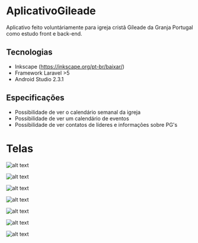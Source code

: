 # AplicativoGileade

Aplicativo feito voluntáriamente para igreja cristã Gíleade da Granja Portugal como estudo front e back-end. 

## Tecnologias
* Inkscape (https://inkscape.org/pt-br/baixar/)
* Framework Laravel >5
* Android Studio 2.3.1

## Especificações
* Possibilidade de ver o calendário semanal da igreja
* Possibilidade de ver um calendário de eventos
* Possibilidade de ver contatos de líderes e informações sobre PG's

# Telas
![alt text](https://i.imgur.com/fDIMOZc.jpg)

![alt text](https://i.imgur.com/mZSkTg2.jpg)

![alt text](https://i.imgur.com/92UwkEe.jpg)

![alt text](https://i.imgur.com/WUlHvJe.jpg)

![alt text](https://i.imgur.com/OqjcjPR.jpg)

![alt text](https://i.imgur.com/numAyDH.jpg)

![alt text](https://i.imgur.com/QHrUjJ2.jpg)
